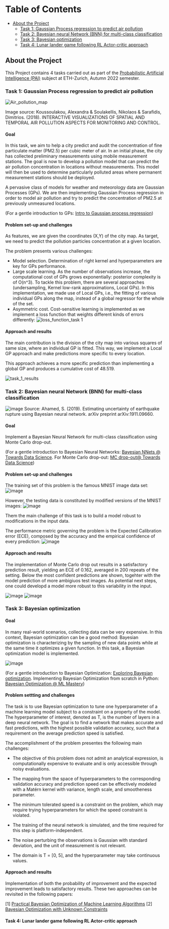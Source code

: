 <!-- Table of Contents -->
# Table of Contents

- [About the Project](#about-the-project)
  * [Task 1: Gaussian Process regression to predict air pollution](#task-1-Gaussian-Process-regression-to-predict-air-pollution)
  * [Task 2: Bayesian neural Network (BNN) for multi-class classification](#task-2-Bayesian-neural-Network-BNN-for-multi-class-classification)
  * [Task 3: Bayesian optimization](#task-3-Bayesian-optimization)
  * [Task 4: Lunar lander game following RL Actor-critic approach](#task-4-Lunar-lander-game-following-RL-Actor-critic-approach)



<!-- About the Project -->
## About the Project

This Project contains 4 tasks carried out as part of the [Probabilistic Artificial Intelligence (PAI)](https://las.inf.ethz.ch/teaching/pai-f22) subject at ETH-Zurich, Autumn 2022 semester.

### Task 1: Gaussian Process regression to predict air pollution

![Air_pollution_map](https://user-images.githubusercontent.com/102548683/211349765-1ef7a120-0bb2-4546-a9b3-37dc6f321383.png)
 
 
Image source: Koussoulakou, Alexandra & Soulakellis, Nikolaos & Sarafidis, Dimitrios. (2018). INTERACTIVE VISUALIZATIONS OF SPATIAL AND TEMPORAL AIR POLLUTION ASPECTS FOR MONITORING AND CONTROL. 

#### Goal

In this task, we aim to help a city predict and audit the concentration of fine particulate matter (PM2.5) per cubic meter of air. In an initial phase, the city has collected preliminary measurements using mobile measurement stations. The goal is now to develop a pollution model that can predict the air pollution concentration in locations without measurements. This model will then be used to determine particularly polluted areas where permanent measurement stations should be deployed.

A pervasive class of models for weather and meteorology data are Gaussian Processes (GPs). We are then implementing  Gaussian Process regression in order to model air pollution and try to predict the concentration of PM2.5 at previously unmeasured locations.

(For a gentle introduction to GPs: [Intro to Gaussian process regression](https://medium.com/data-science-at-microsoft/introduction-to-gaussian-process-regression-part-1-the-basics-3cb79d9f155f#:~:text=Gaussian%20process%20(GP)%20is%20a,generalization%20of%20multivariate%20Gaussian%20distributions.))

#### Problem set-up and challenges

As features, we are given the coordinates (X,Y) of the city map. As target, we need to predict the pollution particles concentration at a given location.

The problem presents various challenges:
- Model selection. Determination of right kernel and hyperparameters are key for GPs performance.
- Large scale learning. As the number of observations increase, the computational cost of GPs grows exponentially: posterior complexity is of O(n^3). To tackle this problem, there are several approaches (undersampling, Kernel low-rank approximations, Local GPs). In this implementation, we made use of Local GPs, i.e., the fitting of various individual GPs along the map, instead of a global regressor for the whole of the set.
- Asymmetric cost. Cost-sensitive learning is implemented as we implement a loss function that weights different kinds of errors differently: 
![loss_function_task 1](https://user-images.githubusercontent.com/102548683/211354718-021ca464-f29b-4086-a04b-90fe00a274a5.png)


#### Approach and results

The main contribution is the division of the city map into various squares of same size, where an individual GP is fitted. This way, we implement a Local GP approach and make predictions more specific to every location.

This approach achieves a more specific prediction than implementing a global GP and produces a cumulative cost of 48.519.

![task_1_results](https://user-images.githubusercontent.com/102548683/211350293-8b55d009-fbf6-4bfe-ba32-b23f47931e4c.png)


### Task 2: Bayesian neural Network (BNN) for multi-class classification
![image](https://user-images.githubusercontent.com/102548683/211356167-e1271fe4-5923-429d-8e97-cf3fb1effbdb.png)
Source: Ahamed, S. (2019). Estimating uncertainty of earthquake rupture using Bayesian neural network. arXiv preprint arXiv:1911.09660.

#### Goal
Implement a Bayesian Neural Network for multi-class classification using Monte Carlo drop-out.

(For a gentle introduction to Bayesian Neural Networks: [Bayesian NNets @ Towards Data Science](https://towardsdatascience.com/bayesian-neural-network-7041dd09f2cc). For Monte Carlo drop-out: [MC drop-out@ Towards Data Science](https://towardsdatascience.com/monte-carlo-dropout-7fd52f8b6571))


#### Problem set-up and challenges

The training set of this problem is the famous MNIST image data set: 
![image](https://user-images.githubusercontent.com/102548683/211357150-0fd0a3a2-a630-477a-9c66-3f7b23ff2eb6.png)

However, the testing data is constituted by modified versions of the MNIST images:
![image](https://user-images.githubusercontent.com/102548683/211357356-90f39df9-f00f-44d5-9e58-f87b5825c650.png)

Them the main challenge of this task is to build a model robust to modifications in the input data. 

The performance metric governing the problem is the Expected Calibration error (ECE), composed by the accuracy and the empirical confidence of every prediction:
![image](https://user-images.githubusercontent.com/102548683/211357862-8db50b12-48fd-4652-8d27-b2a81717d1eb.png)



#### Approach and results

The implementation of Monte Carlo drop out results in a satisfactory prediction result, yielding an ECE of 0.162, averaged in 200 repeats of the setting. Below the most confident predictions are shown, togehter with the model prediction of more ambigiuos test images. As potential next steps, one could developd a model more robust to this variability in the input.

![image](https://user-images.githubusercontent.com/102548683/224070761-5531d03f-895a-4358-89f0-c9a817bdd3ae.png)
![image](https://user-images.githubusercontent.com/102548683/224070837-3304f315-acfe-42bf-88fe-e7290009e819.png)



### Task 3: Bayesian optimization


#### Goal

In many real-world scenarios, collecting data can be very expensive. In this context, Bayesian optimization can be a good method: Bayesian optimization is characterizing by the sampling of new data points while at the same time it optimizes a given function. In this task, a Bayesian optimization model is implemented.

![image](https://user-images.githubusercontent.com/102548683/224078044-49131cc1-7f7b-4564-bcda-c122e17bb1e5.png)

(For a gentle introduction to Bayesian Optimization: [Exploring Bayesian optimization]([https://towardsdatascience.com/bayesian-neural-network-7041dd09f2cc](https://distill.pub/2020/bayesian-optimization/)). Implementing Bayesian Optimization from scratch in Python: [Bayesian Optimization @ ML Mastery]([https://towardsdatascience.com/monte-carlo-dropout-7fd52f8b6571](https://machinelearningmastery.com/what-is-bayesian-optimization/)))


#### Problem settting and challenges

The task is to use Bayesian optimization to tune one hyperparameter of a machine learning model subject to a constraint on a property of the model. The hyperparameter of interest, denoted as T, is the number of layers in a deep neural network. The goal is to find a network that makes accurate and fast predictions, with the highest possible validation accuracy, such that a requirement on the average prediction speed is satisfied.

The accomplishment of the problem presentes the following main challenges: 

- The objective of this problem does not admit an analytical expression, is computationally expensive to evaluate and is only accessible through noisy evaluations.

- The mapping from the space of hyperparameters to the corresponding validation accuracy and prediction speed can be effectively modeled with a Matérn kernel with variance, length scale, and smootheness parameter.

- The minimum tolerated speed is a constraint on the problem, which may require trying hyperparameters for which the speed constraint is violated.

- The training of the neural network is simulated, and the time required for this step is platform-independent.

- The noise perturbing the observations is Gaussian with standard deviation, and the unit of measurement is not relevant.

- The domain is T = [0, 5], and the hyperparameter may take continuous values.


#### Approach and results

Implementation of both the probability of improvement and the expected improvement leads to satisfactory results. These two approaches can be revisited in the following papers:

[1] [Practical Bayesian Optimization of Machine
Learning Algorithms](https://proceedings.neurips.cc/paper/2012/file/05311655a15b75fab86956663e1819cd-Paper.pdf)
[2] [Bayesian Optimization with Unknown Constraints](https://www.cs.princeton.edu/~rpa/pubs/gelbart2014constraints.pdf)



#### Task 4: Lunar lander game following RL Actor-critic approach

